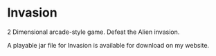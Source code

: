 # Invasion

2 Dimensional arcade-style game. Defeat the Alien invasion.

A playable jar file for Invasion is available for download on my website.

